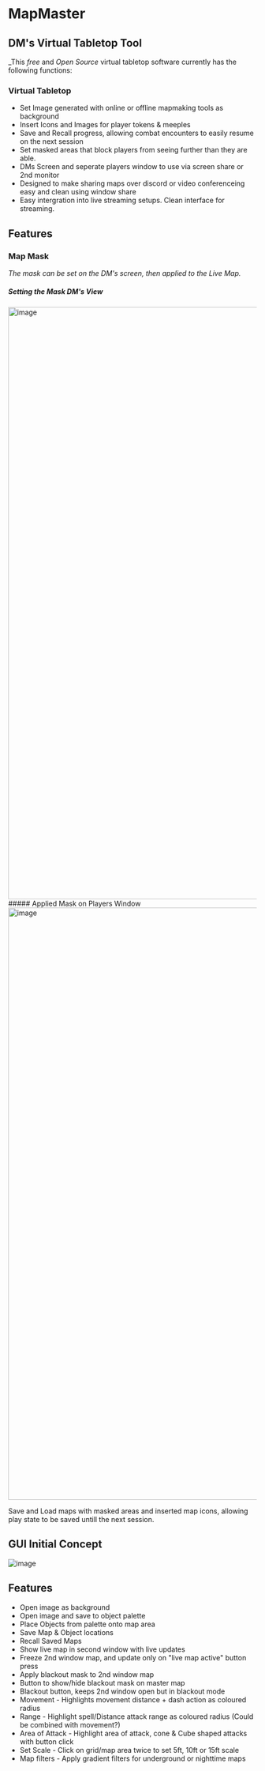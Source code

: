 # MapMaster
## DM's Virtual Tabletop Tool
_This *free* and *Open Source* virtual tabletop software currently has the following functions:

### Virtual Tabletop
- Set Image generated with online or offline mapmaking tools as background
- Insert Icons and Images for player tokens & meeples
- Save and Recall progress, allowing combat encounters to easily resume on the next session
- Set masked areas that block players from seeing further than they are able.
- DMs Screen and seperate players window to use via screen share or 2nd monitor
- Designed to make sharing maps over discord or video conferenceing easy and clean using window share
- Easy intergration into live streaming setups. Clean interface for streaming.


## Features
### Map Mask
_The mask can be set on the DM's screen, then applied to the Live Map._
##### Setting the Mask DM's View
<img width="1199" alt="image" src="https://user-images.githubusercontent.com/53580358/187763344-93782c36-8850-483e-850b-ba7e16ba25d5.png">
##### Applied Mask on Players Window
<img width="1199" alt="image" src="(https://user-images.githubusercontent.com/53580358/187764725-d6034b7a-d337-4e55-b162-6a0a41ab41c8.jpg">



Save and Load maps with masked areas and inserted map icons, allowing play state to be saved untill the next session.









## GUI Initial Concept

![image](https://user-images.githubusercontent.com/97303986/182613180-b6b04986-23dd-40ca-b5b4-4d873431d7eb.png)



## Features

- Open image as background
- Open image and save to object palette
- Place Objects from palette onto map area
- Save Map & Object locations
- Recall Saved Maps
- Show live map in second window with live updates
- Freeze 2nd window map, and update only on "live map active" button press
- Apply blackout mask to 2nd window map
- Button to show/hide blackout mask on master map
- Blackout button, keeps 2nd window open but in blackout mode
- Movement - Highlights movement distance + dash action as coloured radius
- Range - Highlight spell/Distance attack range as coloured radius (Could be combined with movement?)
- Area of Attack - Highlight area of attack, cone & Cube shaped attacks with button click
- Set Scale - Click on grid/map area twice to set 5ft, 10ft or 15ft scale
- Map filters - Apply gradient filters for underground or nighttime maps




 
